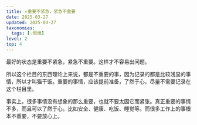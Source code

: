 ```yaml
---
title: ⭐️重要不紧急，紧急不重要
date: 2025-03-27
updated: 2025-04-27
taxonomies:
  tags: [💡思维]
level: 2
top: 4
---
```


最好的状态是重要不紧急，紧急不重要。这样才不容易出问题。

所以这个栏目的东西理论上来说，都是不重要的事，因为记录的都是比较浅显的事情，所以才叫猫干饭。重要的事情，应该提前准备，了然于心，尽量不需要记录在这个栏目里。

事实上，很多事情没有想象的那么重要，也就不要太因它而紧张。真正重要的事情不多，而且可以了然于心。比如安全、健康、吃饭、睡觉等。而很多工作上的事根本不重要，不要放心上。
